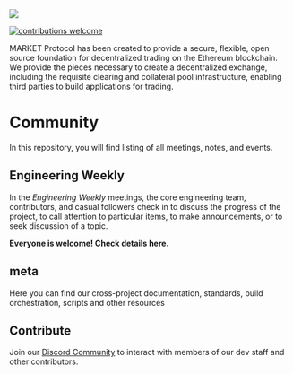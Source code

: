 <img src="https://github.com/MARKETProtocol/dApp/blob/master/src/img/MARKETProtocol-Light.png?raw=true" align="middle">

[![contributions welcome](https://img.shields.io/badge/contributions-welcome-brightgreen.svg?style=flat)](https://github.com/dwyl/esta/issues)

MARKET Protocol has been created to provide a secure, flexible, open source foundation for decentralized trading on the Ethereum blockchain. We provide the pieces necessary to create a decentralized exchange, including the requisite clearing and collateral pool infrastructure, enabling third parties to build applications for trading.

# Community

In this repository, you will find listing of all meetings, notes, and events.

## Engineering Weekly 

In the *Engineering Weekly* meetings, the core engineering team, contributors, and casual followers check in to discuss the progress of the project, to call attention to particular items, to make announcements, or to seek discussion of a topic.

**Everyone is welcome! Check details here.**

## meta
Here you can find our cross-project documentation, standards, build orchestration, scripts and other resources

## Contribute

Join our [Discord Community](https://www.marketprotocol.io/discord) to interact with members of our dev staff and other contributors.


